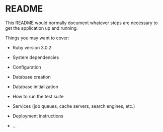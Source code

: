 # README

This README would normally document whatever steps are necessary to get the
application up and running.

Things you may want to cover:

* Ruby version
3.0.2
* System dependencies

* Configuration

* Database creation

* Database initialization

* How to run the test suite

* Services (job queues, cache servers, search engines, etc.)

* Deployment instructions

* ...
